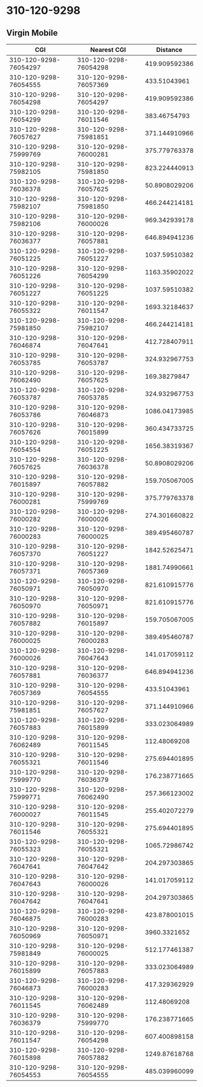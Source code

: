# 310-120-9298
## Virgin Mobile


| CGI | Nearest CGI | Distance |
|-----|-------------|----------|
| 310-120-9298-76054297 | 310-120-9298-76054298 | 419.909592386 |
| 310-120-9298-76054555 | 310-120-9298-76057369 | 433.51043961 |
| 310-120-9298-76054298 | 310-120-9298-76054297 | 419.909592386 |
| 310-120-9298-76054299 | 310-120-9298-76011546 | 383.46754793 |
| 310-120-9298-76057627 | 310-120-9298-75981851 | 371.144910966 |
| 310-120-9298-75999769 | 310-120-9298-76000281 | 375.779763378 |
| 310-120-9298-75982105 | 310-120-9298-75981850 | 823.224440913 |
| 310-120-9298-76036378 | 310-120-9298-76057625 | 50.8908029206 |
| 310-120-9298-75982107 | 310-120-9298-75981850 | 466.244214181 |
| 310-120-9298-75982106 | 310-120-9298-76000026 | 969.342939178 |
| 310-120-9298-76036377 | 310-120-9298-76057881 | 646.894941236 |
| 310-120-9298-76051225 | 310-120-9298-76051227 | 1037.59510382 |
| 310-120-9298-76051226 | 310-120-9298-76054299 | 1163.35902022 |
| 310-120-9298-76051227 | 310-120-9298-76051225 | 1037.59510382 |
| 310-120-9298-76055322 | 310-120-9298-76011547 | 1693.32184637 |
| 310-120-9298-75981850 | 310-120-9298-75982107 | 466.244214181 |
| 310-120-9298-76046874 | 310-120-9298-76047641 | 412.728407911 |
| 310-120-9298-76053785 | 310-120-9298-76053787 | 324.932967753 |
| 310-120-9298-76062490 | 310-120-9298-76057625 | 169.38279847 |
| 310-120-9298-76053787 | 310-120-9298-76053785 | 324.932967753 |
| 310-120-9298-76053786 | 310-120-9298-76046873 | 1086.04173985 |
| 310-120-9298-76057626 | 310-120-9298-76015899 | 360.434733725 |
| 310-120-9298-76054554 | 310-120-9298-76051225 | 1656.38319367 |
| 310-120-9298-76057625 | 310-120-9298-76036378 | 50.8908029206 |
| 310-120-9298-76015897 | 310-120-9298-76057882 | 159.705067005 |
| 310-120-9298-76000281 | 310-120-9298-75999769 | 375.779763378 |
| 310-120-9298-76000282 | 310-120-9298-76000026 | 274.301660822 |
| 310-120-9298-76000283 | 310-120-9298-76000025 | 389.495460787 |
| 310-120-9298-76057370 | 310-120-9298-76051227 | 1842.52625471 |
| 310-120-9298-76057371 | 310-120-9298-76057369 | 1881.74990661 |
| 310-120-9298-76050971 | 310-120-9298-76050970 | 821.610915776 |
| 310-120-9298-76050970 | 310-120-9298-76050971 | 821.610915776 |
| 310-120-9298-76057882 | 310-120-9298-76015897 | 159.705067005 |
| 310-120-9298-76000025 | 310-120-9298-76000283 | 389.495460787 |
| 310-120-9298-76000026 | 310-120-9298-76047643 | 141.017059112 |
| 310-120-9298-76057881 | 310-120-9298-76036377 | 646.894941236 |
| 310-120-9298-76057369 | 310-120-9298-76054555 | 433.51043961 |
| 310-120-9298-75981851 | 310-120-9298-76057627 | 371.144910966 |
| 310-120-9298-76057883 | 310-120-9298-76015899 | 333.023064989 |
| 310-120-9298-76062489 | 310-120-9298-76011545 | 112.48069208 |
| 310-120-9298-76055321 | 310-120-9298-76011546 | 275.694401895 |
| 310-120-9298-75999770 | 310-120-9298-76036379 | 176.238771665 |
| 310-120-9298-75999771 | 310-120-9298-76062490 | 257.366123002 |
| 310-120-9298-76000027 | 310-120-9298-76011545 | 255.402072279 |
| 310-120-9298-76011546 | 310-120-9298-76055321 | 275.694401895 |
| 310-120-9298-76055323 | 310-120-9298-76055321 | 1065.72986742 |
| 310-120-9298-76047641 | 310-120-9298-76047642 | 204.297303865 |
| 310-120-9298-76047643 | 310-120-9298-76000026 | 141.017059112 |
| 310-120-9298-76047642 | 310-120-9298-76047641 | 204.297303865 |
| 310-120-9298-76046875 | 310-120-9298-76000283 | 423.878001015 |
| 310-120-9298-76050969 | 310-120-9298-76050971 | 3960.3321652 |
| 310-120-9298-75981849 | 310-120-9298-76000025 | 512.177461387 |
| 310-120-9298-76015899 | 310-120-9298-76057883 | 333.023064989 |
| 310-120-9298-76046873 | 310-120-9298-76000283 | 417.329362929 |
| 310-120-9298-76011545 | 310-120-9298-76062489 | 112.48069208 |
| 310-120-9298-76036379 | 310-120-9298-75999770 | 176.238771665 |
| 310-120-9298-76011547 | 310-120-9298-76054298 | 607.400898158 |
| 310-120-9298-76015898 | 310-120-9298-76057882 | 1249.87618768 |
| 310-120-9298-76054553 | 310-120-9298-76054555 | 485.039960099 |
